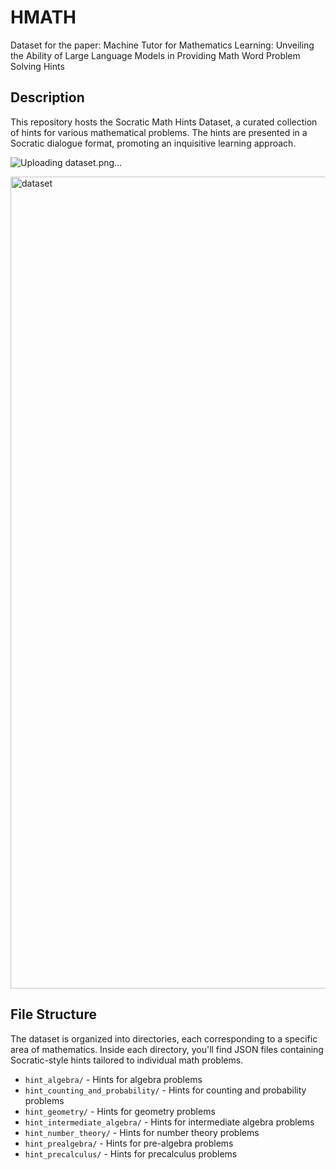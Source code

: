 # HMATH
Dataset for the paper: Machine Tutor for Mathematics Learning: Unveiling the Ability of Large Language Models in Providing Math Word Problem Solving Hints
## Description
This repository hosts the Socratic Math Hints Dataset, a curated collection of hints for various mathematical problems. The hints are presented in a Socratic dialogue format, promoting an inquisitive learning approach.

![Uploading dataset.png…]()

<img width="1299" alt="dataset" src="https://github.com/qi-github-ui/HMATH/assets/73466589/4d35e2e6-7b49-467e-afd5-e0182e0290f4">

## File Structure
The dataset is organized into directories, each corresponding to a specific area of mathematics. Inside each directory, you'll find JSON files containing Socratic-style hints tailored to individual math problems.

- `hint_algebra/` - Hints for algebra problems
- `hint_counting_and_probability/` - Hints for counting and probability problems
- `hint_geometry/` - Hints for geometry problems
- `hint_intermediate_algebra/` - Hints for intermediate algebra problems
- `hint_number_theory/` - Hints for number theory problems
- `hint_prealgebra/` - Hints for pre-algebra problems
- `hint_precalculus/` - Hints for precalculus problems
